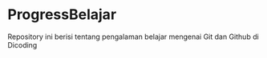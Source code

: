 # ProgressBelajar
Repository ini berisi tentang pengalaman belajar mengenai Git dan Github di Dicoding
